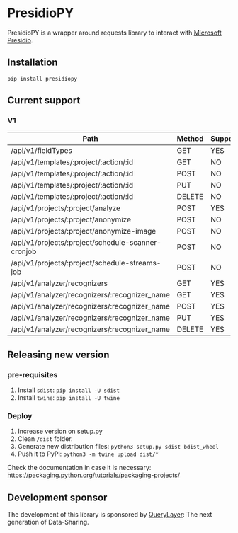# PresidioPY

PresidioPY is a wrapper around requests library to interact with [Microsoft Presidio](https://github.com/microsoft/presidio).

## Installation

`pip install presidiopy`

## Current support

### V1

| Path                                               | Method          | Supported |
| -------------------------------------------------- | --------------- | --------- |
| /api/v1/fieldTypes                                 | GET             | YES       |
| /api/v1/templates/:project/:action/:id             | GET             | NO        |
| /api/v1/templates/:project/:action/:id             | POST            | NO        |
| /api/v1/templates/:project/:action/:id             | PUT             | NO        |
| /api/v1/templates/:project/:action/:id             | DELETE          | NO        |
| /api/v1/projects/:project/analyze                  | POST            | YES       |
| /api/v1/projects/:project/anonymize                | POST            | NO        |
| /api/v1/projects/:project/anonymize-image          | POST            | NO        |
| /api/v1/projects/:project/schedule-scanner-cronjob | POST            | NO        |
| /api/v1/projects/:project/schedule-streams-job     | POST            | NO        |
| /api/v1/analyzer/recognizers                       | GET             | YES       |
| /api/v1/analyzer/recognizers/:recognizer_name      | GET             | YES       |
| /api/v1/analyzer/recognizers/:recognizer_name      | POST            | YES       |
| /api/v1/analyzer/recognizers/:recognizer_name      | PUT             | YES       |
| /api/v1/analyzer/recognizers/:recognizer_name      | DELETE          | YES       |

## Releasing new version

### pre-requisites
1. Install `sdist`: `pip install -U sdist`
2. Install `twine`: `pip install -U twine`

### Deploy
1. Increase version on setup.py
2. Clean `/dist` folder.
3. Generate new distribution files: `python3 setup.py sdist bdist_wheel`
4. Push it to PyPi: `python3 -m twine upload dist/*`

Check the documentation in case it is necessary: https://packaging.python.org/tutorials/packaging-projects/

## Development sponsor

The development of this library is sponsored by [QueryLayer](https://www.querylayer.com/): The next generation of Data-Sharing.
